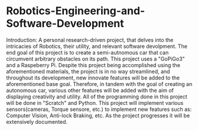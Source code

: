# Robotics-Engineering-and-Software-Development

Introduction:
A personal research-driven project, that delves into the intricacies of Robotics, their utility, and relevant software devolpment.
The end goal of this project is to create a semi-autnomous car that can circumvent arbitrary obstacles on its path. This project uses a "GoPiGo3" and a Raspeberry Pi. Despite this project being accomplished using the aforementioned materials, the project is in no way streamlined, and throughout its development, new innovate features will be added to the aforementioned base goal. Therefore, in tandem with the goal of creating an autonomous car, various other features will be added with the aim of displaying creativity and utility. All of the programming done in this project will be done in "Scratch" and Python. This project will implement various sensors(cameras, Torque sensore, etc.) to implement new features such as: Computer Vision, Anti-lock Braking, etc. As the project progresses it will be extensively documented.
